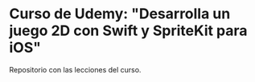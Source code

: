 # Curso de Udemy: "Desarrolla un juego 2D con Swift y SpriteKit para iOS"

Repositorio con las lecciones del curso.
